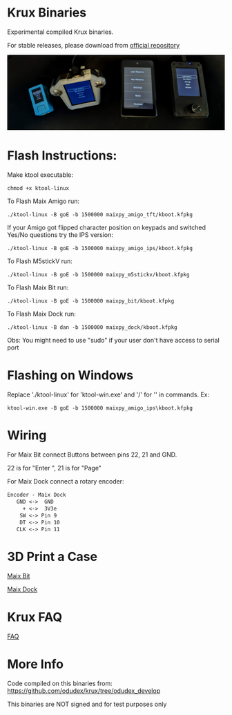 # Krux Binaries
Experimental compiled Krux binaries.

For stable releases, please download from [official repository](https://github.com/selfcustody/krux/releases/latest)

![plot](./Images/all.jpeg)

# Flash Instructions:
Make ktool executable:
```
chmod +x ktool-linux 
```

To Flash Maix Amigo run:
```
./ktool-linux -B goE -b 1500000 maixpy_amigo_tft/kboot.kfpkg
```

If your Amigo got flipped character position on keypads and switched Yes/No questions try the IPS version:
```
./ktool-linux -B goE -b 1500000 maixpy_amigo_ips/kboot.kfpkg
```

To Flash M5stickV run:
```
./ktool-linux -B goE -b 1500000 maixpy_m5stickv/kboot.kfpkg
```

To Flash Maix Bit run:
```
./ktool-linux -B goE -b 1500000 maixpy_bit/kboot.kfpkg
```

To Flash Maix Dock run:
```
./ktool-linux -B dan -b 1500000 maixpy_dock/kboot.kfpkg
```

Obs: You might need to use "sudo" if your user don't have access to serial port

# Flashing on Windows

Replace './ktool-linux' for 'ktool-win.exe' and '/' for '\' in commands. Ex:
```
ktool-win.exe -B goE -b 1500000 maixpy_amigo_ips\kboot.kfpkg
```


# Wiring

For Maix Bit connect Buttons between pins 22, 21 and GND.

22 is for "Enter ", 21 is for "Page"

For Maix Dock connect a rotary encoder:

```
Encoder - Maix Dock
   GND <->  GND
     + <->  3V3e
    SW <-> Pin 9
    DT <-> Pin 10
   CLK <-> Pin 11
```

# 3D Print a Case

[Maix Bit](https://github.com/odudex/MaixBitCase)

[Maix Dock](https://github.com/odudex/DockEncoderCase)

# Krux FAQ

[FAQ](https://selfcustody.github.io/krux/faq/)

# More Info
Code compiled on this binaries from: https://github.com/odudex/krux/tree/odudex_develop

This binaries are NOT signed and for test purposes only
